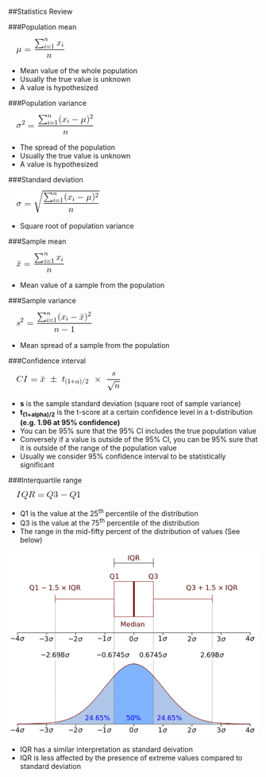 ##Statistics Review

###Population mean

&nbsp;&nbsp;&nbsp;&nbsp;![](imgs/pop_mean.gif)
- Mean value of the whole population
- Usually the true value is unknown
- A value is hypothesized

###Population variance

&nbsp;&nbsp;&nbsp;&nbsp;![](imgs/pop_variance.gif)
- The spread of the population
- Usually the true value is unknown
- A value is hypothesized

###Standard deviation

&nbsp;&nbsp;&nbsp;&nbsp;![](imgs/pop_sd.gif)
- Square root of population variance

###Sample mean

&nbsp;&nbsp;&nbsp;&nbsp;![](imgs/sam_mean.gif)
- Mean value of a sample from the population

###Sample variance

&nbsp;&nbsp;&nbsp;&nbsp;![](imgs/sam_variance.gif)
- Mean spread of a sample from the population

###Confidence interval

&nbsp;&nbsp;&nbsp;&nbsp;![](imgs/confidence_interval.gif)
- **s** is the sample standard deviation (square root of sample variance)
- <b>t<sub>(1+alpha)/2</sub></b> is the t-score at a certain confidence level
in a t-distribution
**(e.g. 1.96 at 95% confidence)**
- You can be 95% sure that the 95% CI includes the true population value
- Conversely if a value is outside of the 95% CI, you can be 95% sure that it is
outside of the range of the population value
- Usually we consider 95% confidence interval to be statistically significant

###Interquartile range

&nbsp;&nbsp;&nbsp;&nbsp;![](imgs/interquartile_range.gif)
- Q1 is the value at the 25<sup>th</sup> percentile of the distribution
- Q3 is the value at the 75<sup>th</sup> percentile of the distribution
- The range in the mid-fifty percent of the distribution of values
(See below)

<div align="center"><img src="imgs/mid50.png"></div>

- IQR has a similar interpretation as standard deivation
- IQR is less affected by the presence of extreme values compared to standard
deviation

